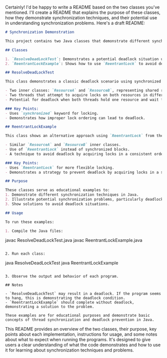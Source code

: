 Certainly! I'd be happy to write a README based on the two classes you've mentioned. I'll create a README that explains the purpose of these classes, how they demonstrate synchronization techniques, and their potential use in understanding synchronization problems. Here's a draft README:

```markdown
# Synchronization Demonstration

This project contains two Java classes that demonstrate different synchronization techniques in multi-threaded environments. The classes are designed to illustrate potential deadlock situations and how to resolve them using different synchronization mechanisms.

## Classes

1. `ResolveDeadLockTest`: Demonstrates a potential deadlock situation using synchronized blocks.
2. `ReentrantLockExample`: Shows how to use `ReentrantLock` to avoid deadlock.

## ResolveDeadLockTest

This class demonstrates a classic deadlock scenario using synchronized blocks. It contains:

- Two inner classes: `ResourceA` and `ResourceB`, representing shared resources.
- Two threads that attempt to acquire locks on both resources in different orders.
- Potential for deadlock when both threads hold one resource and wait for the other.

### Key Points:
- Uses `synchronized` keyword for locking.
- Demonstrates how improper lock ordering can lead to deadlock.

## ReentrantLockExample

This class shows an alternative approach using `ReentrantLock` from the `java.util.concurrent` package. It includes:

- Similar `ResourceA` and `ResourceB` inner classes.
- Use of `ReentrantLock` instead of synchronized blocks.
- A technique to avoid deadlock by acquiring locks in a consistent order.

### Key Points:
- Uses `ReentrantLock` for more flexible locking.
- Demonstrates a strategy to prevent deadlock by acquiring locks in a specific order.

## Purpose

These classes serve as educational examples to:
1. Demonstrate different synchronization techniques in Java.
2. Illustrate potential synchronization problems, particularly deadlock.
3. Show solutions to avoid deadlock situations.

## Usage

To run these examples:

1. Compile the Java files:
   ```
javac ResolveDeadLockTest.java
javac ReentrantLockExample.java
   ```

2. Run each class:
   ```
java ResolveDeadLockTest
java ReentrantLockExample
   ```

3. Observe the output and behavior of each program.

## Notes

- `ResolveDeadLockTest` may result in a deadlock. If the program seems to hang, this is demonstrating the deadlock condition.
- `ReentrantLockExample` should complete without deadlock, demonstrating a solution to the problem.

These examples are for educational purposes and demonstrate basic concepts of thread synchronization and deadlock prevention in Java.
```

This README provides an overview of the two classes, their purpose, key points about each implementation, instructions for usage, and some notes about what to expect when running the programs. It's designed to give users a clear understanding of what the code demonstrates and how to use it for learning about synchronization techniques and problems.